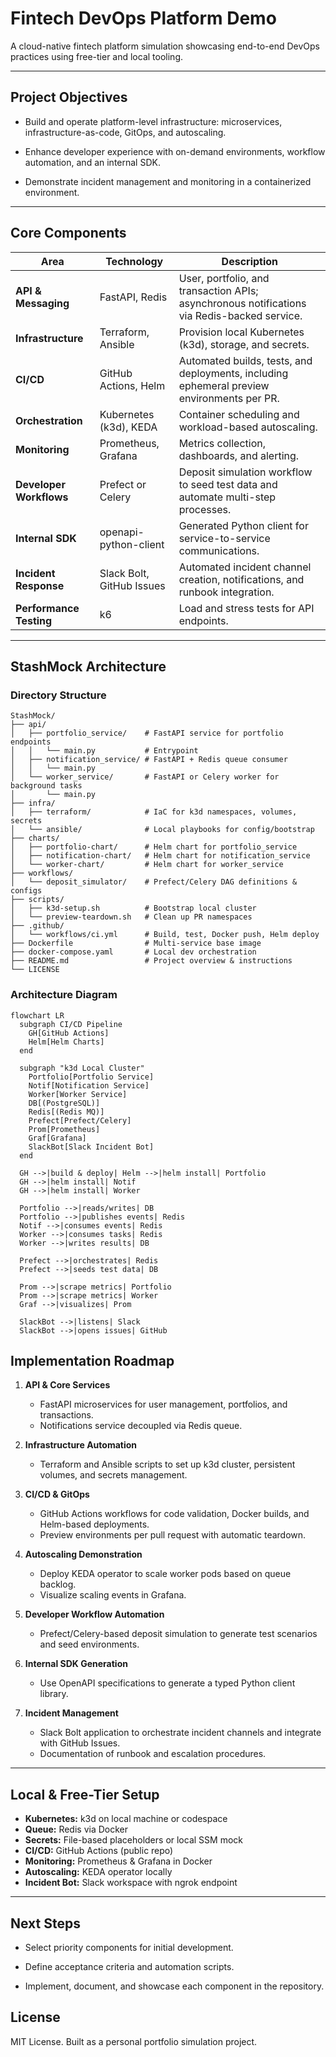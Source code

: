 
# Fintech DevOps Platform Demo

A cloud-native fintech platform simulation showcasing end-to-end DevOps practices using free-tier and local tooling.

---

## Project Objectives

- Build and operate platform-level infrastructure: microservices, infrastructure-as-code, GitOps, and autoscaling.

- Enhance developer experience with on-demand environments, workflow automation, and an internal SDK.

- Demonstrate incident management and monitoring in a containerized environment.

---

##  Core Components

| Area                 | Technology                         | Description                                                    |
|----------------------|------------------------------------|----------------------------------------------------------------|
| **API & Messaging**  | FastAPI, Redis                     | User, portfolio, and transaction APIs; asynchronous notifications via Redis-backed service. |
| **Infrastructure**   | Terraform, Ansible                 | Provision local Kubernetes (k3d), storage, and secrets.        |
| **CI/CD**            | GitHub Actions, Helm               | Automated builds, tests, and deployments, including ephemeral preview environments per PR. |
| **Orchestration**    | Kubernetes (k3d), KEDA             | Container scheduling and workload-based autoscaling.           |
| **Monitoring**       | Prometheus, Grafana                | Metrics collection, dashboards, and alerting.                 |
| **Developer Workflows** | Prefect or Celery              | Deposit simulation workflow to seed test data and automate multi-step processes. |
| **Internal SDK**     | openapi-python-client              | Generated Python client for service-to-service communications. |
| **Incident Response**| Slack Bolt, GitHub Issues          | Automated incident channel creation, notifications, and runbook integration. |
| **Performance Testing** | k6                             | Load and stress tests for API endpoints.                      |

---

## StashMock Architecture

### Directory Structure
```text
StashMock/
├── api/                      
│   ├── portfolio_service/    # FastAPI service for portfolio endpoints  
│   │   └── main.py           # Entrypoint  
│   ├── notification_service/ # FastAPI + Redis queue consumer  
│   │   └── main.py  
│   └── worker_service/       # FastAPI or Celery worker for background tasks  
│       └── main.py  
├── infra/                    
│   ├── terraform/            # IaC for k3d namespaces, volumes, secrets  
│   └── ansible/              # Local playbooks for config/bootstrap  
├── charts/                   
│   ├── portfolio-chart/      # Helm chart for portfolio_service  
│   ├── notification-chart/   # Helm chart for notification_service  
│   └── worker-chart/         # Helm chart for worker_service  
├── workflows/                
│   └── deposit_simulator/    # Prefect/Celery DAG definitions & configs  
├── scripts/                  
│   ├── k3d-setup.sh          # Bootstrap local cluster  
│   └── preview-teardown.sh   # Clean up PR namespaces  
├── .github/                  
│   └── workflows/ci.yml      # Build, test, Docker push, Helm deploy  
├── Dockerfile                # Multi-service base image  
├── docker-compose.yaml       # Local dev orchestration  
├── README.md                 # Project overview & instructions  
└── LICENSE  
``` 

### Architecture Diagram

```
flowchart LR
  subgraph CI/CD Pipeline
    GH[GitHub Actions]
    Helm[Helm Charts]
  end

  subgraph "k3d Local Cluster"
    Portfolio[Portfolio Service]
    Notif[Notification Service]
    Worker[Worker Service]
    DB[(PostgreSQL)]
    Redis[(Redis MQ)]
    Prefect[Prefect/Celery]
    Prom[Prometheus]
    Graf[Grafana]
    SlackBot[Slack Incident Bot]
  end

  GH -->|build & deploy| Helm -->|helm install| Portfolio
  GH -->|helm install| Notif
  GH -->|helm install| Worker

  Portfolio -->|reads/writes| DB
  Portfolio -->|publishes events| Redis
  Notif -->|consumes events| Redis
  Worker -->|consumes tasks| Redis
  Worker -->|writes results| DB

  Prefect -->|orchestrates| Redis
  Prefect -->|seeds test data| DB

  Prom -->|scrape metrics| Portfolio
  Prom -->|scrape metrics| Worker
  Graf -->|visualizes| Prom

  SlackBot -->|listens| Slack
  SlackBot -->|opens issues| GitHub
```

##  Implementation Roadmap

1. **API & Core Services**  
   - FastAPI microservices for user management, portfolios, and transactions.  
   - Notifications service decoupled via Redis queue.

2. **Infrastructure Automation**  
   - Terraform and Ansible scripts to set up k3d cluster, persistent volumes, and secrets management.

3. **CI/CD & GitOps**  
   - GitHub Actions workflows for code validation, Docker builds, and Helm-based deployments.  
   - Preview environments per pull request with automatic teardown.

4. **Autoscaling Demonstration**  
   - Deploy KEDA operator to scale worker pods based on queue backlog.  
   - Visualize scaling events in Grafana.

5. **Developer Workflow Automation**  
   - Prefect/Celery-based deposit simulation to generate test scenarios and seed environments.

6. **Internal SDK Generation**  
   - Use OpenAPI specifications to generate a typed Python client library.

7. **Incident Management**  
   - Slack Bolt application to orchestrate incident channels and integrate with GitHub Issues.  
   - Documentation of runbook and escalation procedures.

---

## Local & Free-Tier Setup

- **Kubernetes:** k3d on local machine or codespace  
- **Queue:** Redis via Docker  
- **Secrets:** File-based placeholders or local SSM mock  
- **CI/CD:** GitHub Actions (public repo)  
- **Monitoring:** Prometheus & Grafana in Docker  
- **Autoscaling:** KEDA operator locally  
- **Incident Bot:** Slack workspace with ngrok endpoint

---

## Next Steps

- Select priority components for initial development.  

- Define acceptance criteria and automation scripts.  

- Implement, document, and showcase each component in the repository.


## License
MIT License. Built as a personal portfolio simulation project.